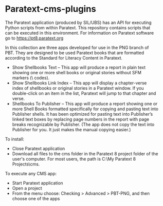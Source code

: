 # Paratext-cms-plugins
The Paratext application (produced by SIL/UBS) has an API for executing Python scripts from within Paratext. This repository contains scripts that can be executed in this environment. For information on Paratext software go to https://pt8.paratext.org

In this collection are three apps developed for use in the PNG branch of PBT. They are designed to be used Paratext books that are formatted according to the Standard for Literacy Content in Paratext.

* Show Shellbooks Text – This app will produce a report in plain text showing one or more shell books or original stories without SFM markers (\ codes).
* Show Shellbooks Link Index – This app will display a chapter-verse index of shellbooks or original stories in a Paratext window. If you double-click on an item in the list, Paratext will jump to that chapter and verse.
* Shellbooks To Publisher – This app will produce a report showing one or more Shell Books formatted specifically for copying and pasting text into Publisher shells. It has been optimized for pasting text into Publisher’s linked text boxes by replacing page numbers in the report with page breaks recognizable by Publisher. (The app does not copy the text into Publisher for you. It just makes the manual copying easier.)

To install:
* Close Paratext application
* Download all files to the cms folder in the Paratext 8 project folder of the user's computer. For most users,
the path is C:\My Paratext 8 Projects\cms\.

To execute any CMS app:
* Start Paratext application
* Open a project
* From the menu choose: Checking > Advanced > PBT-PNG, and then choose one of the apps
